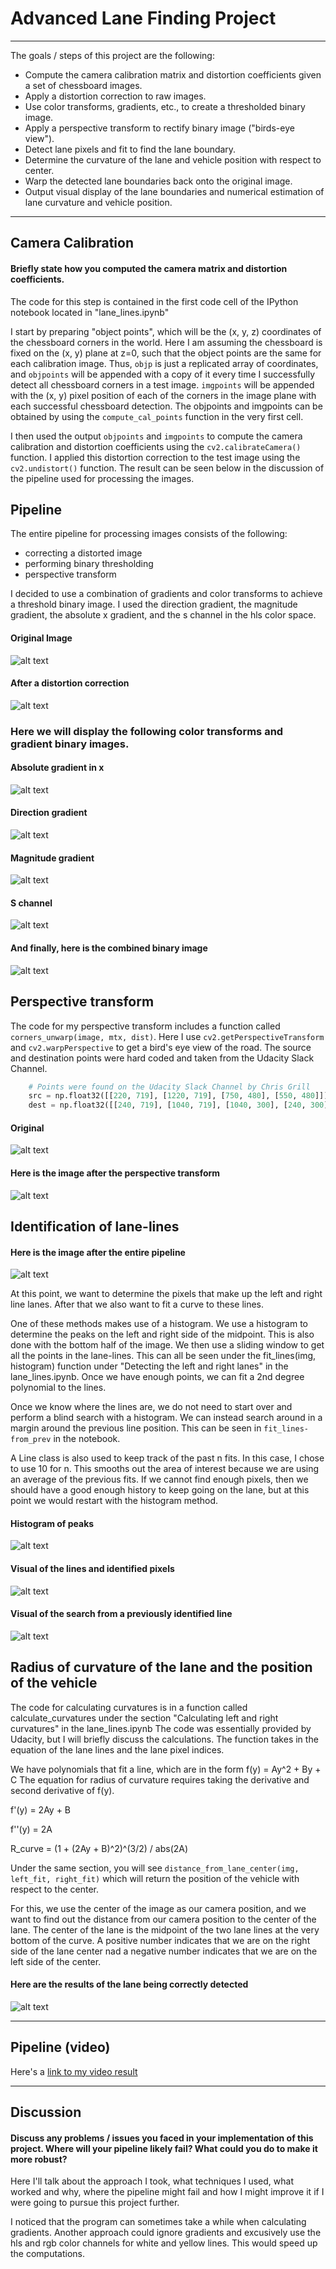 # Advanced Lane Finding Project
---

The goals / steps of this project are the following:

* Compute the camera calibration matrix and distortion coefficients given a set of chessboard images.
* Apply a distortion correction to raw images.
* Use color transforms, gradients, etc., to create a thresholded binary image.
* Apply a perspective transform to rectify binary image ("birds-eye view").
* Detect lane pixels and fit to find the lane boundary.
* Determine the curvature of the lane and vehicle position with respect to center.
* Warp the detected lane boundaries back onto the original image.
* Output visual display of the lane boundaries and numerical estimation of lane curvature and vehicle position.

[//]: # (Image References)

[image1]: ./examples/undistort_output.png "Undistorted"
[image2]: ./test_images/test1.jpg "Road Transformed"
[image3]: ./examples/binary_combo_example.jpg "Binary Example"
[image4]: ./examples/warped_straight_lines.jpg "Warp Example"
[image5]: ./examples/color_fit_lines.jpg "Fit Visual"
[image6]: ./examples/example_output.jpg "Output"
[video1]: ./project_video.mp4 "Video"


[test1]: ./examples/test_1.png "Test image"
[test1undistort]: ./examples/test_1_undistort.png "Test image undistorted"
[test1absbinary]: ./examples/test_1_abs_binary.png "Test image abs grad in x"
[test1dirbinary]: ./examples/test_1_dir_binary.png "Test image direction grad"
[test1magbinary]: ./examples/test_1_mag_binary.png "Test image magnitude grad"
[test1sbinary]: ./examples/test_1_s_binary.png "Test image s channel"
[test1combinedbinary]: ./examples/test_1_combined_binary.png "Test image combined binary"

[test1warped]: ./examples/test_1_warped.png "Perspective transformed image"
[test1processed]: ./examples/test_1_processed.png "Image after pipeline"
[test1histogram]: ./examples/test_1_histogram.png "Histogram for line lane finding"
[test1lanesdetected]: ./examples/test_1_lanes_detected.png "Left and right lanes found"
[test1endresults]: ./examples/test_1_endresults.png "Lane detected"
[test1visualizedfit]: ./examples/test_1_visualizedfit.png "visualized fit"

---

## Camera Calibration

#### Briefly state how you computed the camera matrix and distortion coefficients. 

The code for this step is contained in the first code cell of the IPython notebook located in "lane_lines.ipynb"

I start by preparing "object points", which will be the (x, y, z) coordinates of the chessboard corners in the world. Here I am assuming the chessboard is fixed on the (x, y) plane at z=0, such that the object points are the same for each calibration image.  Thus, `objp` is just a replicated array of coordinates, and `objpoints` will be appended with a copy of it every time I successfully detect all chessboard corners in a test image.  `imgpoints` will be appended with the (x, y) pixel position of each of the corners in the image plane with each successful chessboard detection.  The objpoints and imgpoints can be obtained by using the `compute_cal_points` function in the very first cell.

I then used the output `objpoints` and `imgpoints` to compute the camera calibration and distortion coefficients using the `cv2.calibrateCamera()` function.  I applied this distortion correction to the test image using the `cv2.undistort()` function.  The result can be seen below in the discussion of the pipeline used for processing the images.

## Pipeline

The entire pipeline for processing images consists of the following:
* correcting a distorted image
* performing binary thresholding
* perspective transform

I decided to use a combination of gradients and color transforms to achieve a threshold binary image.  I used the direction gradient, the magnitude gradient, the absolute x gradient, and the s channel in the hls color space.

#### Original Image
![alt text][test1] 

#### After a distortion correction
![alt text][test1undistort]

### Here we will display the following color transforms and gradient binary images.

#### Absolute gradient in x
![alt text][test1absbinary]

#### Direction gradient
![alt text][test1dirbinary]

#### Magnitude gradient
![alt text][test1magbinary]

#### S channel
![alt text][test1sbinary]

#### And finally, here is the combined binary image
![alt text][test1combinedbinary]

## Perspective transform 

The code for my perspective transform includes a function called `corners_unwarp(image, mtx, dist)`.  Here I use `cv2.getPerspectiveTransform` and `cv2.warpPerspective` to get a bird's eye view of the road.  The source and destination points were hard coded and taken from the Udacity Slack Channel.

```python
    # Points were found on the Udacity Slack Channel by Chris Grill
    src = np.float32([[220, 719], [1220, 719], [750, 480], [550, 480]])
    dest = np.float32([[240, 719], [1040, 719], [1040, 300], [240, 300]])
```
#### Original
![alt text][test1]

#### Here is the image after the perspective transform
![alt text][test1warped]

## Identification of lane-lines

#### Here is the image after the entire pipeline
![alt text][test1processed]

At this point, we want to determine the pixels that make up the left and right line lanes.  After that we also want to fit a curve to these lines.

One of these methods makes use of a histogram.  We use a histogram to determine the peaks on the left and right side of the midpoint.  This is also done with the bottom half of the image.  We then use a sliding window to get all the points in the lane-lines.  This can all be seen under the fit_lines(img, histogram) function under "Detecting the left and right lanes" in the lane_lines.ipynb.  Once we have enough points, we can fit a 2nd degree polynomial to the lines.

Once we know where the lines are, we do not need to start over and perform a blind search with a histogram.  We can instead search around in a margin around the previous line position.  This can be seen in `fit_lines-from_prev` in the notebook.

A Line class is also used to keep track of the past n fits.  In this case, I chose to use 10 for n.  This smooths out the area of interest because we are using an average of the previous fits.  If we cannot find enough pixels, then we should have a good enough history to keep going on the lane, but at this point we would restart with the histogram method.  

#### Histogram of peaks
![alt text][test1histogram]

#### Visual of the lines and identified pixels
![alt text][test1lanesdetected]

#### Visual of the search from a previously identified line
![alt text][test1visualizedfit]


## Radius of curvature of the lane and the position of the vehicle

The code for calculating curvatures is in a function called calculate_curvatures under the section "Calculating left and right curvatures" in the lane_lines.ipynb
The code was essentially provided by Udacity, but I will briefly discuss the calculations.  The function takes in 
the equation of the lane lines and the lane pixel indices.

We have polynomials that fit a line, which are in the form f(y) = Ay^2 + By + C
The equation for radius of curvature requires taking the derivative and second derivative of f(y).

f'(y) = 2Ay + B 

f''(y) = 2A

R_curve = (1 + (2Ay + B)^2)^(3/2) / abs(2A)


Under the same section, you will see `distance_from_lane_center(img, left_fit, right_fit)` which will return the position of the vehicle with respect to the center.

For this, we use the center of the image as our camera position, and we want to find out the distance from our camera position to the center of the lane.  The center of the lane is the midpoint of the two lane lines at the very bottom of the curve.  A positive number indicates that we are on the right side of the lane center nad a negative number indicates that we are on the left side of the center.

#### Here are the results of the lane being correctly detected

![alt text][test1endresults]

---

## Pipeline (video)

Here's a [link to my video result](./project_video_output.mp4)

---

## Discussion

####  Discuss any problems / issues you faced in your implementation of this project.  Where will your pipeline likely fail?  What could you do to make it more robust?

Here I'll talk about the approach I took, what techniques I used, what worked and why, where the pipeline might fail and how I might improve it if I were going to pursue this project further.

I noticed that the program can sometimes take a while when calculating gradients.  Another approach could ignore gradients and excusively use the hls and rgb color channels for white and yellow lines.  This would speed up the computations.  
